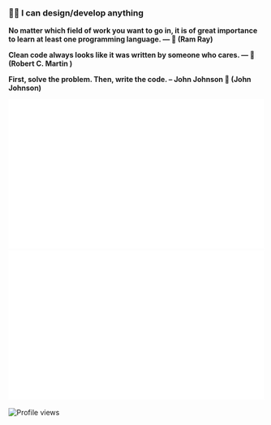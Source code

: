 ### 👋🏻 I can design/develop anything 

**No matter which field of work you want to go in, it is of great importance to learn at least one programming language. ― 🐛 (Ram Ray)**

**Clean code always looks like it was written by someone who cares. — 👷 (Robert C. Martin )**

**First, solve the problem. Then, write the code. – John Johnson 👷 (John Johnson)**


<a href="https://github.com/sajjadsiam/git">
  <img
    src="https://github.com/sajjadsiam/sajjadsiam/blob/main/generated/overview.svg"
    alt="GitHub Overview"
  />
  <img
    src="https://github.com/sajjadsiam/sajjadsiam/blob/main/generated/languages.svg"
    alt="GitHub Languages"
  />
</a>


<p align="left"><img src="https://komarev.com/ghpvc/?username=sajjadsiam&label=Profile%20views&color=0e75b6&style=flat" alt="Profile views" /> </p>

